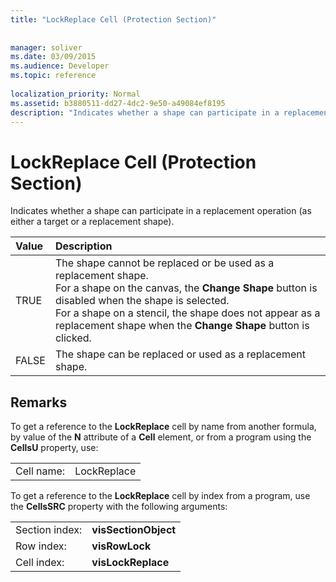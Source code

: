 ```yaml
---
title: "LockReplace Cell (Protection Section)"
 
 
manager: soliver
ms.date: 03/09/2015
ms.audience: Developer
ms.topic: reference
 
localization_priority: Normal
ms.assetid: b3880511-dd27-4dc2-9e50-a49084ef8195
description: "Indicates whether a shape can participate in a replacement operation (as either a target or a replacement shape)."
---
```


# LockReplace Cell (Protection Section)

Indicates whether a shape can participate in a replacement operation (as either a target or a replacement shape). 
  
|**Value**|**Description**|
|:-----|:-----|
|TRUE  <br/> |The shape cannot be replaced or be used as a replacement shape.  <br/> For a shape on the canvas, the **Change Shape** button is disabled when the shape is selected.  <br/> For a shape on a stencil, the shape does not appear as a replacement shape when the **Change Shape** button is clicked.  <br/> |
|FALSE  <br/> |The shape can be replaced or used as a replacement shape.  <br/> |
   
## Remarks

To get a reference to the **LockReplace** cell by name from another formula, by value of the **N** attribute of a **Cell** element, or from a program using the **CellsU** property, use: 
  
|||
|:-----|:-----|
| Cell name:  <br/> | LockReplace  <br/> |
   
To get a reference to the **LockReplace** cell by index from a program, use the **CellsSRC** property with the following arguments: 
  
|||
|:-----|:-----|
| Section index:  <br/> |**visSectionObject** <br/> |
| Row index:  <br/> |**visRowLock** <br/> |
| Cell index:  <br/> |**visLockReplace** <br/> |
   

